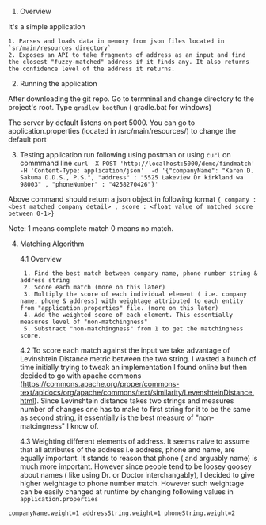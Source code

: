1. Overview 

It's a simple application 

    1. Parses and loads data in memory from json files located in `sr/main/resources directory`
    2. Exposes an API to take fragments of address as an input and find the closest "fuzzy-matched" address if it finds any. It also returns the confidence level of the address it returns. 


2. Running the application 

 After downloading the git repo. Go to termninal and change directory to the project's root. 
 Type 
     `gradlew bootRun` ( gradle.bat for windows)

 The server by default listens on port 5000. You can go to application.properties (located in <projectroot>/src/main/resources/) to change the default port 

3. Testing application run following using postman or using `curl` on commmand line 
   `curl -X POST 'http://localhost:5000/demo/findmatch' -H 'Content-Type: application/json'  -d '{"companyName": "Karen D. Sakuma D.D.S., P.S.", "address" : "5525 Lakeview Dr kirkland wa 98003" , "phoneNumber" : "4258270426"}'`
   
  Above command should return a json object in following format 
   `{ company : <best matched company detail> , score : <float value of matched score between 0-1>}`
 
Note: 1 means complete match 0 means no match. 

4. Matching Algorithm 
   
    4.1 Overview 
    
        1. Find the best match between company name, phone number string & address string 
        2. Score each match (more on this later)
        3. Multiply the score of each individual element ( i.e. company name, phone & address) with weightage attributed to each entity from "application.properties" file. (more on this later) 
        4. Add the weighted score of each element. This essentially measures level of "non-matchingness"
        5. Substract "non-matchingness" from 1 to get the matchingness score. 
    
    4.2 To score each match against the input we take advantage of Levinshtein Distance metric between the two string. I wasted a bunch of time initially trying to tweak an implementation I found online but then decided to go with apache commons (https://commons.apache.org/proper/commons-text/apidocs/org/apache/commons/text/similarity/LevenshteinDistance.html). 
Since Levinshtein distance takes two strings and measures number of changes one has to make to first string for it to be the same as second string, it essentially is the best measure of "non-matcingness" I know of.

    4.3 Weighting different elements of address. It seems naive to assume that all attributes of the address i.e address, phone and name, are equally important. It stands to reason that phone ( and arguably name) is much more important. However since people tend to be loosey goosey about names ( like using Dr. or Doctor interchangably), I decided to give higher weightage to phone number match. However such weightage can be easily changed at runtime by changing following values in `application.properties` 
   
`companyName.weight=1
addressString.weight=1
phoneString.weight=2`
    
   
      